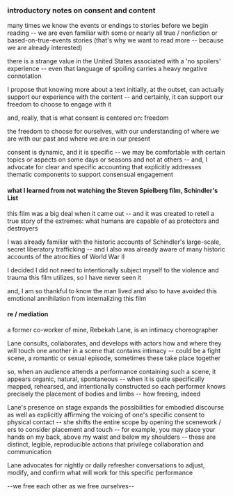 ### introductory notes on consent and content

many times we know the events or endings to stories before we begin reading -- we are even familiar with some or nearly all true / nonfiction or based-on-true-events stories (that's why we want to read more -- because we are already interested)

there is a strange value in the United States associated with a 'no spoilers' experience -- even that language of spoiling carries a heavy negative connotation

I propose that knowing more about a text initially, at the outset, can actually support our experience with the content -- and certainly, it can support our freedom to choose to engage with it

and, really, that is what consent is centered on: freedom

the freedom to choose for ourselves, with our understanding of where we are with our past and where we are in our present

consent is dynamic, and it is specific -- we may be comfortable with certain topics or aspects on some days or seasons and not at others -- and, I advocate for clear and specific accounting that explicitly addresses thematic components to support consensual engagement

#### what I learned from not watching the Steven Spielberg film, Schindler's List
this film was a big deal when it came out -- and it was created to retell a true story of the extremes: what humans are capable of as protectors and destroyers

I was already familiar with the historic accounts of Schindler's large-scale, secret liberatory trafficking -- and I also was already aware of many historic accounts of the atrocities of World War II

I decided I did not need to intentionally subject myself to the violence and trauma this film utilizes, so I have never seen it

and, I am so thankful to know the man lived and also to have avoided this emotional annihilation from internalizing this film

#### re / mediation

a former co-worker of mine, Rebekah Lane, is an intimacy choreographer

Lane consults, collaborates, and develops with actors how and where they will touch one another in a scene that contains intimacy -- could be a fight scene, a romantic or sexual episode, sometimes these take place together

so, when an audience attends a performance containing such a scene, it appears organic, natural, spontaneous -- when it is quite specifically mapped, rehearsed, and intentionally constructed so each performer knows precisely the placement of bodies and limbs -- how freeing, indeed

Lane's presence on stage expands the possibilities for embodied discourse as well as explicitly affirming the voicing of one's specific consent to physical contact -- she shifts the entire scope by opening the scenework / ers to consider placement and touch -- for example, you may place your hands on my back, above my waist and below my shoulders -- these are distinct, legible, reproducible actions that privilege collaboration and communication

Lane advocates for nightly or daily refresher conversations to adjust, modify, and confirm what will work for this specific performance

--we free each other as we free ourselves--
